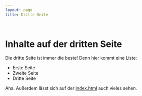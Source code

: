 ```yaml
---
layout: page
title: Dritte Seite

---
```


# Inhalte auf der dritten Seite

Die dritte Seite ist immer die beste! Denn hier kommt eine Liste:
- Erste Seite
- Zweite Seite
- Dritte Seite

Aha. Außerdem lässt sich auf der [index.html](Startseite) auch vieles sehen.
